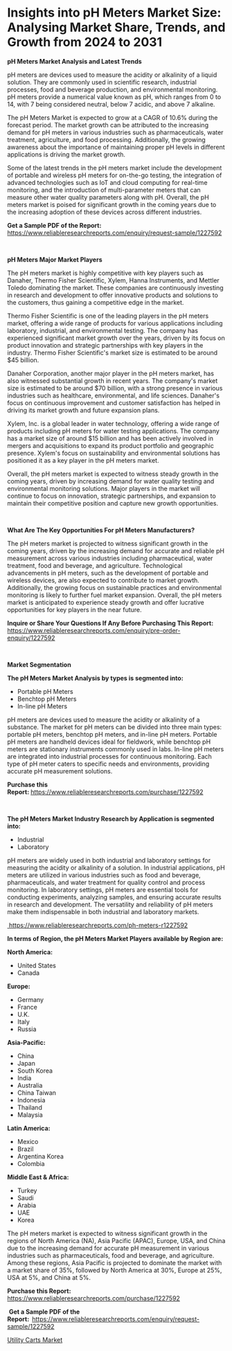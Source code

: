 <p><h1>Insights into pH Meters Market Size: Analysing Market Share, Trends, and Growth from 2024 to 2031</h1></p><p><strong>pH Meters Market Analysis and Latest Trends</strong></p>
<p><p>pH meters are devices used to measure the acidity or alkalinity of a liquid solution. They are commonly used in scientific research, industrial processes, food and beverage production, and environmental monitoring. pH meters provide a numerical value known as pH, which ranges from 0 to 14, with 7 being considered neutral, below 7 acidic, and above 7 alkaline.</p><p>The pH Meters Market is expected to grow at a CAGR of 10.6% during the forecast period. The market growth can be attributed to the increasing demand for pH meters in various industries such as pharmaceuticals, water treatment, agriculture, and food processing. Additionally, the growing awareness about the importance of maintaining proper pH levels in different applications is driving the market growth.</p><p>Some of the latest trends in the pH meters market include the development of portable and wireless pH meters for on-the-go testing, the integration of advanced technologies such as IoT and cloud computing for real-time monitoring, and the introduction of multi-parameter meters that can measure other water quality parameters along with pH. Overall, the pH meters market is poised for significant growth in the coming years due to the increasing adoption of these devices across different industries.</p></p>
<p><strong>Get a Sample PDF of the Report:&nbsp;</strong> <a href="https://www.reliableresearchreports.com/enquiry/request-sample/1227592">https://www.reliableresearchreports.com/enquiry/request-sample/1227592</a></p>
<p>&nbsp;</p>
<p><strong>pH Meters Major Market Players</strong></p>
<p><p>The pH meters market is highly competitive with key players such as Danaher, Thermo Fisher Scientific, Xylem, Hanna Instruments, and Mettler Toledo dominating the market. These companies are continuously investing in research and development to offer innovative products and solutions to the customers, thus gaining a competitive edge in the market.</p><p>Thermo Fisher Scientific is one of the leading players in the pH meters market, offering a wide range of products for various applications including laboratory, industrial, and environmental testing. The company has experienced significant market growth over the years, driven by its focus on product innovation and strategic partnerships with key players in the industry. Thermo Fisher Scientific's market size is estimated to be around $45 billion.</p><p>Danaher Corporation, another major player in the pH meters market, has also witnessed substantial growth in recent years. The company's market size is estimated to be around $70 billion, with a strong presence in various industries such as healthcare, environmental, and life sciences. Danaher's focus on continuous improvement and customer satisfaction has helped in driving its market growth and future expansion plans.</p><p>Xylem, Inc. is a global leader in water technology, offering a wide range of products including pH meters for water testing applications. The company has a market size of around $15 billion and has been actively involved in mergers and acquisitions to expand its product portfolio and geographic presence. Xylem's focus on sustainability and environmental solutions has positioned it as a key player in the pH meters market.</p><p>Overall, the pH meters market is expected to witness steady growth in the coming years, driven by increasing demand for water quality testing and environmental monitoring solutions. Major players in the market will continue to focus on innovation, strategic partnerships, and expansion to maintain their competitive position and capture new growth opportunities.</p></p>
<p>&nbsp;</p>
<p><strong>What Are The Key Opportunities For pH Meters Manufacturers?</strong></p>
<p><p>The pH meters market is projected to witness significant growth in the coming years, driven by the increasing demand for accurate and reliable pH measurement across various industries including pharmaceutical, water treatment, food and beverage, and agriculture. Technological advancements in pH meters, such as the development of portable and wireless devices, are also expected to contribute to market growth. Additionally, the growing focus on sustainable practices and environmental monitoring is likely to further fuel market expansion. Overall, the pH meters market is anticipated to experience steady growth and offer lucrative opportunities for key players in the near future.</p></p>
<p><strong>Inquire or Share Your Questions If Any Before Purchasing This Report:</strong> <a href="https://www.reliableresearchreports.com/enquiry/pre-order-enquiry/1227592">https://www.reliableresearchreports.com/enquiry/pre-order-enquiry/1227592</a></p>
<p>&nbsp;</p>
<p><strong>Market Segmentation</strong></p>
<p><strong>The pH Meters Market Analysis by types is segmented into:</strong></p>
<p><ul><li>Portable pH Meters</li><li>Benchtop pH Meters</li><li>In-line pH Meters</li></ul></p>
<p><p>pH meters are devices used to measure the acidity or alkalinity of a substance. The market for pH meters can be divided into three main types: portable pH meters, benchtop pH meters, and in-line pH meters. Portable pH meters are handheld devices ideal for fieldwork, while benchtop pH meters are stationary instruments commonly used in labs. In-line pH meters are integrated into industrial processes for continuous monitoring. Each type of pH meter caters to specific needs and environments, providing accurate pH measurement solutions.</p></p>
<p><strong>Purchase this Report:&nbsp;</strong><a href="https://www.reliableresearchreports.com/purchase/1227592">https://www.reliableresearchreports.com/purchase/1227592</a></p>
<p>&nbsp;</p>
<p><strong>The pH Meters Market Industry Research by Application is segmented into:</strong></p>
<p><ul><li>Industrial</li><li>Laboratory</li></ul></p>
<p><p>pH meters are widely used in both industrial and laboratory settings for measuring the acidity or alkalinity of a solution. In industrial applications, pH meters are utilized in various industries such as food and beverage, pharmaceuticals, and water treatment for quality control and process monitoring. In laboratory settings, pH meters are essential tools for conducting experiments, analyzing samples, and ensuring accurate results in research and development. The versatility and reliability of pH meters make them indispensable in both industrial and laboratory markets.</p></p>
<p><a href="https://www.reliableresearchreports.com/ph-meters-r1227592">&nbsp;https://www.reliableresearchreports.com/ph-meters-r1227592</a></p>
<p><strong>In terms of Region, the pH Meters Market Players available by Region are:</strong></p>
<p>
    <p> <strong> North America: </strong>
        <ul>
            <li>United States</li>
            <li>Canada</li>
        </ul>
        </p> 
    <p> <strong> Europe: </strong>
        <ul>
            <li>Germany</li>
            <li>France</li>
            <li>U.K.</li>
            <li>Italy</li>
            <li>Russia</li>
        </ul>
        </p> 
    <p> <strong> Asia-Pacific: </strong>
        <ul>
            <li>China</li>
            <li>Japan</li>
            <li>South Korea</li>
            <li>India</li>
            <li>Australia</li>
            <li>China Taiwan</li>
            <li>Indonesia</li>
            <li>Thailand</li>
            <li>Malaysia</li>
        </ul>
        </p> 
    <p> <strong> Latin America: </strong>
        <ul>
            <li>Mexico</li>
            <li>Brazil</li>
            <li>Argentina Korea</li>
            <li>Colombia</li>
        </ul>
        </p> 
    <p> <strong> Middle East & Africa: </strong>
        <ul>
            <li>Turkey</li>
            <li>Saudi</li>
            <li>Arabia</li>
            <li>UAE</li>
            <li>Korea</li>
        </ul>
    </p>
    </p>
<p><p>The pH meters market is expected to witness significant growth in the regions of North America (NA), Asia Pacific (APAC), Europe, USA, and China due to the increasing demand for accurate pH measurement in various industries such as pharmaceuticals, food and beverage, and agriculture. Among these regions, Asia Pacific is projected to dominate the market with a market share of 35%, followed by North America at 30%, Europe at 25%, USA at 5%, and China at 5%.</p></p>
<p><strong>Purchase this Report: </strong><a href="https://www.reliableresearchreports.com/purchase/1227592">https://www.reliableresearchreports.com/purchase/1227592</a></p>
<p>&nbsp;<strong>Get a Sample PDF of the Report:&nbsp;&nbsp;</strong><a href="https://www.reliableresearchreports.com/enquiry/request-sample/1227592">https://www.reliableresearchreports.com/enquiry/request-sample/1227592</a></p>
<p><strong></strong></p>
<p><p><a href="https://github.com/NorbertYates/Market-Research-Report-List-4/blob/main/utility-carts-market.md">Utility Carts Market</a></p></p>